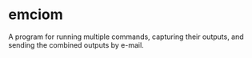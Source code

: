 # emciom
A program for running multiple commands, capturing their outputs, and sending the combined outputs by e-mail.
